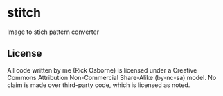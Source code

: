 # stitch

Image to stich pattern converter

## License

All code written by me (Rick Osborne) is licensed under a Creative Commons
Attribution Non-Commercial Share-Alike (by-nc-sa) model.  No claim is made
over third-party code, which is licensed as noted.

